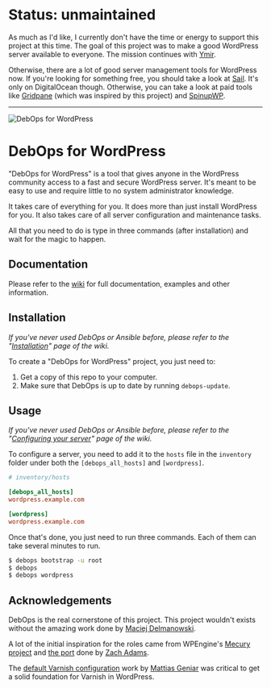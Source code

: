 # Status: unmaintained

As much as I'd like, I currently don't have the time or energy to support this project at this time. The goal of this project was to make a good WordPress server available to everyone. The mission continues with [Ymir](https://ymirapp.com). 

Otherwise, there are a lot of good server management tools for WordPress now. If you're looking for something free, you should take a look at [Sail](https://sailed.io/). It's only on DigitalOcean though. Otherwise, you can take a look at paid tools like [Gridpane](https://gridpane.com) (which was inspired by this project) and [SpinupWP](https://spinupwp.com).

---

![DebOps for WordPress](https://cldup.com/7ODJOzazxd-3000x3000.jpeg)

# DebOps for WordPress

"DebOps for WordPress" is a tool that gives anyone in the WordPress community
access to a fast and secure WordPress server. It's meant to be easy to use and
require little to no system administrator knowledge.

It takes care of everything for you. It does more than just install WordPress for you. It
also takes care of all server configuration and maintenance tasks.

All that you need to do is type in three commands (after installation) and wait for the magic to happen.

## Documentation

Please refer to the [wiki](https://github.com/carlalexander/debops-wordpress/wiki) for full documentation,
examples and other information.

## Installation

*If you've never used DebOps or Ansible before, please refer to the "[Installation](https://github.com/carlalexander/debops-wordpress/wiki/Installation)" page of the wiki.*

To create a "DebOps for WordPress" project, you just need to:

 1. Get a copy of this repo to your computer.
 2. Make sure that DebOps is up to date by running `debops-update`.

## Usage

*If you've never used DebOps or Ansible before, please refer to the "[Configuring your server](https://github.com/carlalexander/debops-wordpress/wiki/Configuring-your-server)" page of the wiki.*

To configure a server, you need to add it to the `hosts` file in the `inventory` folder
under both the `[debops_all_hosts]` and `[wordpress]`.

```ini
# inventory/hosts

[debops_all_hosts]
wordpress.example.com

[wordpress]
wordpress.example.com
```

Once that's done, you just need to run three commands. Each of them can take several minutes to run.

```bash
$ debops bootstrap -u root
$ debops
$ debops wordpress
```

## Acknowledgements

DebOps is the real cornerstone of this project. This project wouldn't exists without the amazing work done
by [Maciej Delmanowski](https://github.com/drybjed).

A lot of the initial inspiration for the roles came from WPEngine's [Mecury project](https://github.com/wpengine/hgv)
and [the port](https://github.com/zach-adams/hgv-deploy-full) done by [Zach Adams](http://zach-adams.com/).

The [default Varnish configuration](https://github.com/mattiasgeniar/varnish-5.0-configuration-templates) work by
[Mattias Geniar](http://ma.ttias.be/) was critical to get a solid foundation for Varnish in WordPress.
